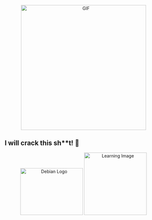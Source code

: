 <!-- GitHub Profile README -->

<p align="center">
  <img src="https://media1.giphy.com/media/v1.Y2lkPTc5MGI3NjExNzU2anp3bjJqYzdqdDQ5ejBkYXh3NmJ1bXAwdmo0d2VpaW92b3BxMCZlcD12MV9pbnRlcm5hbF9naWZfYnlfaWQmY3Q9Zw/KLfwRMrkZw1Bn5JJAi/giphy.gif" alt="GIF" width="400"/>
</p>

## I will **crack** this sh**t! 🚀



<p align="center">
  <img src="https://fs.buttercms.com/resize=width:885/lstH1ZSmTMWCmNuobhCA" alt="Debian Logo" width="200" height="150"/>
    <img src="https://www.servethehome.com/wp-content/uploads/2017/11/Redhat-logo.jpg" alt="Learning Image" width="200"/>
</p>
